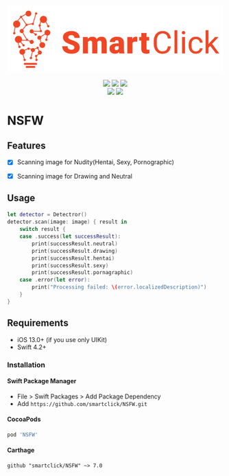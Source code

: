 <p align="center">
<img src="https://raw.githubusercontent.com/smartclick/NSFW/main/WebResources/SmartClick.png" alt="Smartclick" title="Smartclick" width="557"/>
</p>

<p align="center">
<a href="https://cocoapods.org/pods/NSFW"><img src="https://img.shields.io/cocoapods/v/NSFW.svg?style=flat"></a>
<a href="https://github.com/Carthage/Carthage/"><img src="https://img.shields.io/badge/Carthage-compatible-4BC51D.svg?style=flat"></a>
<a href="https://swift.org/package-manager/"><img src="https://img.shields.io/badge/SPM-supported-DE5C43.svg?style=flat"></a>
<br />
<a href="https://raw.githubusercontent.com/smartclick/NSFW/master/LICENSE"><img src="https://img.shields.io/cocoapods/l/Kingfisher.svg?style=flat"></a>
<a href="https://smartclick.ai/api/nsfw-detection/"><img src="https://img.shields.io/cocoapods/p/NSFW.svg?style=flat"></a>
</p>

# NSFW

## Features

- [x] Scanning image for Nudity(Hentai, Sexy, Pornographic)
- [x] Scanning image for Drawing and Neutral


## Usage

```swift
let detector = Detectror()
detector.scan(image: image) { result in    
    switch result {    
    case .success(let successResult):
        print(successResult.neutral)
        print(successResult.drawing)
        print(successResult.hentai)
        print(successResult.sexy)
        print(successResult.pornagraphic)                
    case .error(let error):
        print("Processing failed: \(error.localizedDescription)")
    }
}
```

## Requirements

- iOS 13.0+ (if you use only UIKit)
- Swift 4.2+

### Installation

#### Swift Package Manager

- File > Swift Packages > Add Package Dependency
- Add `https://github.com/smartclick/NSFW.git`

#### CocoaPods

```ruby
pod 'NSFW'
```

#### Carthage

```
github "smartclick/NSFW" ~> 7.0
```
